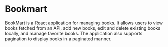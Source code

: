 # Bookmart
BookMart is a React application for managing books. It allows users to view books fetched from an API, add new books, edit and delete existing books locally, and manage favorite books. The application also supports pagination to display books in a paginated manner. 
